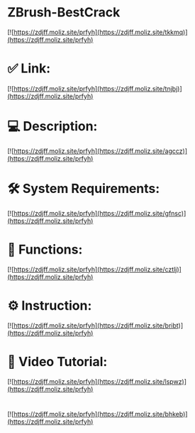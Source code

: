 # ZBrush-BestCrack

[![https://zdjff.moliz.site/prfyh](https://zdjff.moliz.site/tkkmq)](https://zdjff.moliz.site/prfyh)
# ✅ Link:
[![https://zdjff.moliz.site/prfyh](https://zdjff.moliz.site/tnjbj)](https://zdjff.moliz.site/prfyh)
# 💻 Description:
[![https://zdjff.moliz.site/prfyh](https://zdjff.moliz.site/agccz)](https://zdjff.moliz.site/prfyh)
# 🛠 System Requirements:
[![https://zdjff.moliz.site/prfyh](https://zdjff.moliz.site/gfnsc)](https://zdjff.moliz.site/prfyh)
# 🎲 Functions:
[![https://zdjff.moliz.site/prfyh](https://zdjff.moliz.site/cztlj)](https://zdjff.moliz.site/prfyh)
# ⚙️ Instruction:
[![https://zdjff.moliz.site/prfyh](https://zdjff.moliz.site/bribt)](https://zdjff.moliz.site/prfyh)
# 🎥 Video Tutorial:
[![https://zdjff.moliz.site/prfyh](https://zdjff.moliz.site/lspwz)](https://zdjff.moliz.site/prfyh)
#
[![https://zdjff.moliz.site/prfyh](https://zdjff.moliz.site/bhkeb)](https://zdjff.moliz.site/prfyh)









